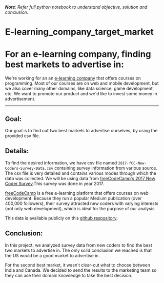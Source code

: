 ***Note***: *Refer full python notebook to understand objective, solution and conclusion*.
# E-learning_company_target_market

# For an e-learning company, finding best markets to advertise in:

We're working for an an [e-learning company](https://www.freecodecamp.org/) that offers courses on programming. Most of our courses are on web and mobile development, but we also cover many other domains, like data science, game development, etc. We want to promote our product and we'd like to invest some money in advertisement.
*****************************
## Goal:
Our goal is to find out two best markets to advertise ourselves, by using the provided csv file.

## Details:
To find the desired information, we have csv file named `2017-fCC-New-Coders-Survey-Data.csv` containing survey information from various source. The csv file is very detailed and contains various modes through which the data was collected.
We will be using data from [freeCodeCamp's 2017 New Coder Survey](https://medium.freecodecamp.org/we-asked-20-000-people-who-they-are-and-how-theyre-learning-to-code-fff5d668969).This survey was done in year 2017.

[freeCodeCamp](https://www.freecodecamp.org/) is a free e-learning platform that offers courses on web development. Because they run a popular Medium publication (over 400,000 followers), their survey attracted new coders with varying interests (not only web development), which is ideal for the purpose of our analysis.

This data is available publicly on this [github respository](https://github.com/freeCodeCamp/2017-new-coder-survey).

## Conclusion:
In this project, we analyzed survey data from new coders to find the best two markets to advertise in. The only solid conclusion we reached is that the US would be a good market to advertise in.

For the second best market, it wasn't clear-cut what to choose between India and Canada. We decided to send the results to the marketing team so they can use their domain knowledge to take the best decision.
